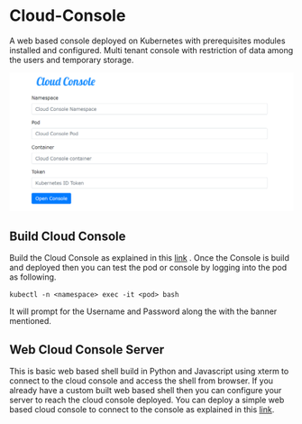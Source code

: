 # Cloud-Console
A web based console deployed on Kubernetes with prerequisites modules installed and configured. Multi tenant console with restriction of data among the users and  temporary storage.

![Cloud Console image](https://github.com/PradeepTammali/Cloud-Console/blob/main/CloudConsoleServer.PNG)
## Build Cloud Console
Build the Cloud Console as explained in this [link](https://github.com/PradeepTammali/Cloud-Console/tree/main/Console) . Once the Console is build and deployed then you can test the pod or console by logging into the pod as following.
```
kubectl -n <namespace> exec -it <pod> bash
```
It will prompt for the Username and Password along the with the banner mentioned.

## Web Cloud Console Server
This is basic web based shell build in Python and Javascript using xterm to connect to the cloud console and access the shell from browser. If you already have a custom built web based shell then you can configure your server to reach the cloud console deployed. You can deploy a simple web based cloud console to connect to the console as explained in this [link](https://github.com/PradeepTammali/Cloud-Console/tree/main/ConsoleServer).
